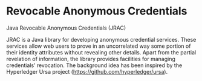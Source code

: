 # Revocable Anonymous Credentials

Java Revocable Anonymous Credentials (JRAC)

JRAC is a Java library for developing anonymous credential services. These services allow web users to prove in an uncorrelated way some portion of their identity attributes without revealing other details. Apart from the partial revelation of information, the library provides facilities for managing credentials’ revocation. The background idea has been inspired by the Hyperledger Ursa project (https://github.com/hyperledger/ursa).
